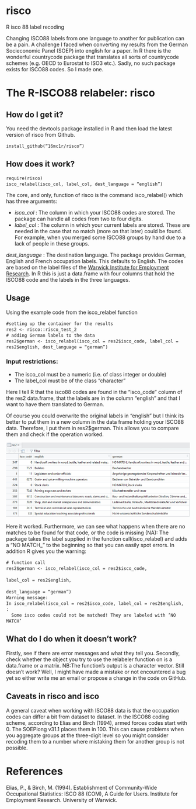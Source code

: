 # risco
R isco 88 label recoding

Changing ISCO88 labels from one language to another for publication can be a pain. A challenge I faced when converting my results from the German Socieconomic Panel (SOEP) into english for a paper. In R there is the wonderful countrycode package that translates all sorts of countrycode schemes (e.g. OECD to Eurostat to ISO3 etc.). Sadly,  no such package exists for ISCO88 codes. 
So I made one.

# The R-ISCO88 relabeler: risco

## How do I get it?
You need the devtools package installed in R and then load the latest version of risco from Github. 

``` require(devtools)
install_github(“16mc1r/risco”)
```

## How does it work?

```
require(risco)
isco_relabel(isco_col, label_col, dest_language = “english”)
```

The core, and only, function of risco is the command isco_relabel() which has three arguments: 

* *isco_col* : The column in which your ISCO88 codes are stored. The package can handle all codes from two to four digits. 
* *label_col* : The column in which your current labels are stored. These are needed in the case that no match (more on that later) could be found. For example, when you merged some ISCO88 groups by hand due to a lack of people in these groups. 

*dest_language* : The destination language. The package provides German, English and French occupation labels. This defaults to English.  The codes are based on the label files of the [Warwick Institute for Employment Research](https://web.archive.org/web/20170117172404/http://www2.warwick.ac.uk/fac/soc/ier/research/classification/isco88). In R this is just a data.frame with four columns that hold the ISCO88 code and the labels in the three languages.

## Usage

Using the example code from the isco_relabel function 

```
#setting up the container for the results
res2 <- risco::risco_test_2
# adding German labels to the data
res2$german <- isco_relabel(isco_col = res2$isco_code, label_col = res2$english, dest_language = “german”)
```

### Input restrictions:
* The isco_col must be a numeric (i.e. of class integer or double)
* The label_col must be of the class “character”

Here I tell R that the isco88 codes are found in the “isco_code” column of the res2 data.frame, that the labels are in the column “english” and that I want to have them translated to German. 

Of course you could overwrite the original labels in “english” but I think its better to put them in a new column in the data frame holding your ISCO88 data. Therefore, I put them in res2$german. This allows you to compare them and check if the operation worked.

![result](isco_res.jpg)

Here it worked. Furthermore, we can see what happens when there are no matches to be found for that code, or the code is missing (NA): The package takes the label supplied in the function call(isco_relabel) and adds a “NO MATCH_” to the beginning so that you can easily spot errors. In addition R gives you the warning:

```
# function call
res2$german <- isco_relabel(isco_col = res2$isco_code, 
                                                                label_col = res2$english,
                                                                dest_language = “german”)
Warning message:
In isco_relabel(isco_col = res2$isco_code, label_col = res2$english,  :
  Some isco codes could not be matched! They are labeled with ‘NO MATCH’
```

## What do I do when it doesn’t work?
Firstly, see if there are error messages and what they tell you. Secondly, check whether the object you try to use the relabeler function on is a data.frame or a matrix. NB:The function’s output is a character vector.
Still doesn’t work? Well, I might have made a mistake or not encountered a bug yet so either write me an email or propose a change in the code on GitHub.

## Caveats in risco and isco
A general caveat when working with ISCO88 data is that the occupation codes can differ a bit from dataset to dataset. In the ISCO88 coding scheme, according to Elias and Birch (1994), armed forces codes start with 0. The SOEPlong v31.1 places them in 100. This can cause problems when you aggregate groups at the three-digit level so you might consider recoding them to a number where mistaking them for another group is not possible.


# References
Elias, P., & Birch, M. (1994). Establishment of Community-Wide Occupational Statistics:
ISCO 88 (COM), A Guide for Users. Institute for Employment Research. University of Warwick.
